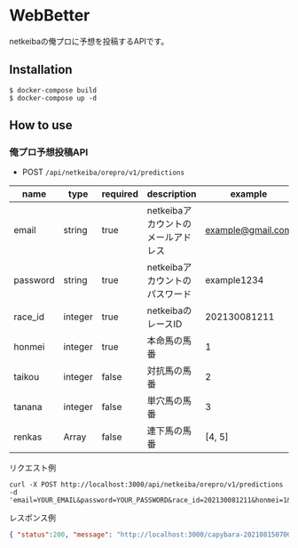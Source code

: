 # WebBetter

netkeibaの俺プロに予想を投稿するAPIです。

## Installation

```
$ docker-compose build
$ docker-compose up -d
```

## How to use

### 俺プロ予想投稿API

- POST `/api/netkeiba/orepro/v1/predictions`

|name|type|required|description|example|
|---|---|---|---|---|
|email|string|true|netkeibaアカウントのメールアドレス|example@gmail.com|
|password|string|true|netkeibaアカウントのパスワード|example1234|
|race_id|integer|true|netkeibaのレースID|202130081211|
|honmei|integer|true|本命馬の馬番|1|
|taikou|integer|false|対抗馬の馬番|2|
|tanana|integer|false|単穴馬の馬番|3|
|renkas|Array<integer>|false|連下馬の馬番|[4, 5]|


リクエスト例

```curl
curl -X POST http://localhost:3000/api/netkeiba/orepro/v1/predictions -d 'email=YOUR_EMAIL&password=YOUR_PASSWORD&race_id=202130081211&honmei=1&taikou=2&tanana=3&renkas[]=4&renkas[]=5'
``` 

レスポンス例

```json
{ "status":200, "message": "http://localhost:3000/capybara-202108150700382364758095.png" }
```